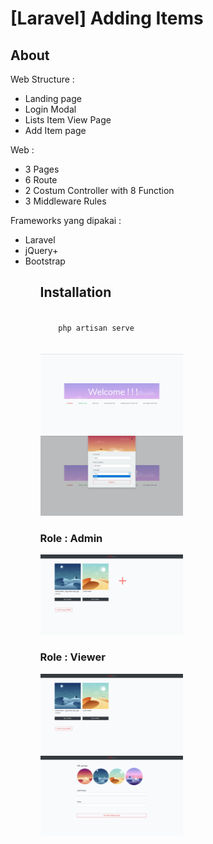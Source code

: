 # [Laravel] Adding Items

<h2>About</h2>
Web Structure :
<ul>
    <li>Landing page</li>
    <li>Login Modal</li>
    <li>Lists Item View Page</li>
    <li>Add Item page</li>
</ul>

Web :
<ul>
    <li>3 Pages</li>
    <li>6 Route</li>
    <li>2 Costum Controller with 8 Function</li>
    <li>3 Middleware Rules</li>
</ul>

Frameworks yang dipakai :
<ul>
    <li> Laravel </li>
    <li> jQuery+ </li>
    <li> Bootstrap </li>
<ul>
    

<h2>Installation</h2>
<code>
    php artisan serve    
</code>
<br><br>
<img src="documentation_images/landing_images.png" width="50%">
<img src="documentation_images/landing_login.png" width="50%">

<h3>Role : Admin</h3>
<img src="documentation_images/user_page_admin.png" width="50%">
<h3>Role : Viewer</h3>
<img src="documentation_images/user_page_view.png" width="50%">
<img src="documentation_images/add_item.png" width="50%">


